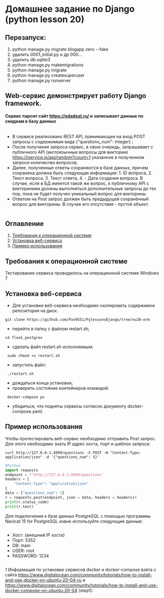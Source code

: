 # Домашнее задание по Django (python lesson 20)


## Перезапуск:

1. python manage.py migrate blogapp zero --fake
2. удалить 0001_initial.py и др 000...
3. удалить db.sqlite3
4. python manage.py makemigrations
5. python manage.py migrate
6. python manage.py createsuperuser
7. python manage.py runserver

## Web-сервис демонстрирует работу Django framework.
#### Сервис парсит сайт https://edadeal.ru/ и записывает данные по скидкам в базу данных
```
```
- В сервисе реализовано REST API, принимающее на вход POST запросы с содержимым вида {"questions_num": integer} ;
- После получения запроса сервис, в свою очередь, запрашивает с публичного API (англоязычные вопросы для викторин) https://jservice.io/api/random?count=1 указанное в полученном запросе количество вопросов;
- Далее, полученные ответы сохраняются в базе данных, причем сохранена должна быть следующая информация: 1. ID вопроса, 2. Текст вопроса, 3. Текст ответа, 4. - Дата создания вопроса. В случае, если в БД имеется такой же вопрос, к публичному API с викторинами должны выполняться дополнительные запросы до тех пор, пока не будет получен уникальный вопрос для викторины.
- Ответом на Post запрос должен быть предыдущей сохранённый вопрос для викторины. В случае его отсутствия - пустой объект.
```
```
## Оглавление

1. [Требования к операционной системе](#Требования-к-операционной-системе)
3. [Установка веб-сервиса](#Установка-веб-сервиса)
4. [Пример использования](#Пример-использования)

## Требования к операционной системе
Тестирование сервиса проводилось на операционной системе Windows 7 </sup>

## Установка веб-сервиса
 - Для установки веб-сервиса необходимо скопировать содержимое репозитория на диск:
```curl   
git clone https://github.com/Pav9551/PylessonsDjango/tree/nu20-orm
```
 - перейти в папку с файлом restart.sh;
```curl   
cd flask_postgres
```
 - сделать файл restart.sh исполняемым:
```curl 
 sudo chmod +x restart.sh
 ```
 - запустить файл:
```curl 
 ./restart.sh
```
 - дождаться конца установки;
 - проверить состояние контейнеров командой:
```curl 
 docker-compose ps
```

 - убедиться, что подняты сервисы согласно документу docker-compose.yaml.

## Пример использования
Чтобы протестировать веб-сервис необходимо отправить Post запрос. Для этого необходимо знать IP адрес хоста, порт и шаблон запроса:
```curl
curl http://127.0.0.1:4999/questions -X POST -H "Content-Type: application/json" -d '{"questions_num": 5}'
```
```Python
#Python
import requests
endpoint = f'http://127.0.0.1:4999/questions'
headers = {
    "Content-Type": "application/json"
}
data = {"questions_num": 5}
r = requests.post(endpoint, json = data, headers = headers)#
print(r.status_code)
print(r.text)

```
Для подключения к базе данных PostgreSQL с помощью программы Navicat 15 for PostgreSQL извне используйте следующие данные:
```
```
 - Хост: {внешний IP хоста}
 - Порт: 5352
 - DB: main
 - USER: root
 - PASSWORD: 1234
```
```
<a name="myfootnote1">1</a> Информация по установке сервисов docker и docker-compose взята с сайта https://www.digitalocean.com/community/tutorials/how-to-install-and-use-docker-on-ubuntu-20-04-ru и https://www.digitalocean.com/community/tutorials/how-to-install-and-use-docker-compose-on-ubuntu-20-04 (step1):









